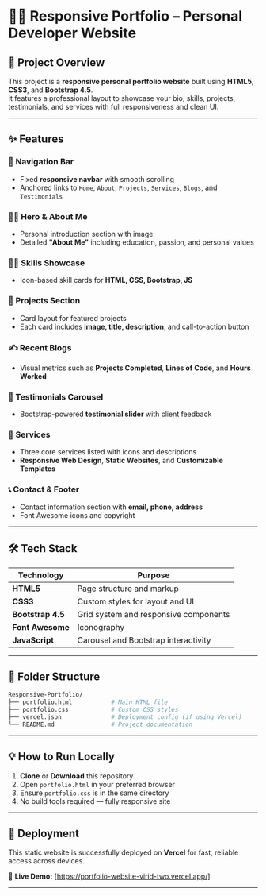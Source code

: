 # 🧑‍💻 Responsive Portfolio – Personal Developer Website

## 🎯 Project Overview

This project is a **responsive personal portfolio website** built using **HTML5**, **CSS3**, and **Bootstrap 4.5**.  
It features a professional layout to showcase your bio, skills, projects, testimonials, and services with full responsiveness and clean UI.

---

## ✨ Features

### 🧭 Navigation Bar  
- Fixed **responsive navbar** with smooth scrolling  
- Anchored links to `Home`, `About`, `Projects`, `Services`, `Blogs`, and `Testimonials`

### 🙋‍♀️ Hero & About Me  
- Personal introduction section with image  
- Detailed **"About Me"** including education, passion, and personal values

### 🧑‍💻 Skills Showcase  
- Icon-based skill cards for **HTML, CSS, Bootstrap, JS**

### 📁 Projects Section  
- Card layout for featured projects  
- Each card includes **image, title, description**, and call-to-action button

### ✍️ Recent Blogs  
- Visual metrics such as **Projects Completed**, **Lines of Code**, and **Hours Worked**

### 💬 Testimonials Carousel  
- Bootstrap-powered **testimonial slider** with client feedback

### 🧰 Services  
- Three core services listed with icons and descriptions  
- **Responsive Web Design**, **Static Websites**, and **Customizable Templates**

### 📞 Contact & Footer  
- Contact information section with **email, phone, address**  
- Font Awesome icons and copyright

---

## 🛠️ Tech Stack

| Technology        | Purpose                              |
|-------------------|---------------------------------------|
| **HTML5**         | Page structure and markup             |
| **CSS3**          | Custom styles for layout and UI       |
| **Bootstrap 4.5** | Grid system and responsive components |
| **Font Awesome**  | Iconography                           |
| **JavaScript**    | Carousel and Bootstrap interactivity  |

---

## 📂 Folder Structure

```bash
Responsive-Portfolio/
├── portfolio.html           # Main HTML file
├── portfolio.css            # Custom CSS styles
├── vercel.json              # Deployment config (if using Vercel) 
└── README.md                # Project documentation
```

---

## 💡 How to Run Locally

1. **Clone** or **Download** this repository  
2. Open `portfolio.html` in your preferred browser  
3. Ensure `portfolio.css` is in the same directory  
4. No build tools required — fully responsive site  

---

## 🚀 Deployment

This static website is successfully deployed on **Vercel** for fast, reliable access across devices.

🔗 **Live Demo:** [https://portfolio-website-virid-two.vercel.app/]

---
